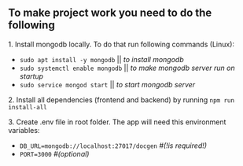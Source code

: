 <h2>To make project work you need to do the following</h2>
<p>1. Install mongodb locally. To do that run following commands (Linux):</p>
<ul>
  <li>
    <code>sudo apt install -y mongodb</code> || <i>to install mongodb</i>
  </li>
  <li>
    <code>sudo systemctl enable mongodb</code> || <i>to make mongodb server run on startup</i>
  </li>
  <li>
    <code>sudo service mongod start</code> || <i>to start mongodb server</i>
  </li>
</ul>
<p>2. Install all dependencies (frontend and backend) by running <code>npm run install-all</code></p>
<p>3. Create .env file in root folder. The app will need this environment variables:</p>
<ul>
  <li><code>DB_URL=mongodb://localhost:27017/docgen</code> <i>#(!is required!)</i> </li>
  <li><code>PORT=3000</code> <i>#(optional)</i></li>
</ul>